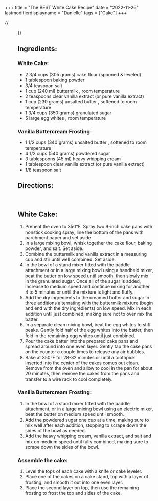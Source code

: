 +++
title = "The BEST White Cake Recipe"
date = "2022-11-26"
lastmodifierdisplayname = "Danielle"
tags = ["Cake"]
+++

{{<figure src="/images/White-Layer-Cake-2.webp">}}

## Ingredients: 
### White Cake:

* 2 3/4 cups (305 grams) cake flour (spooned & leveled)
* 1 tablespoon baking powder
* 3/4 teaspoon salt
* 1 cup (240 ml) buttermilk , room temperature
* 2 teaspoons clear vanilla extract (or pure vanilla extract)
* 1 cup (230 grams) unsalted butter , softened to room temperature
* 1 3/4 cups (350 grams) granulated sugar
* 5 large egg whites , room temperature

### Vanilla Buttercream Frosting:

* 1 1/2 cups (340 grams) unsalted butter , softened to room temperature
* 4 1/2 cups (540 grams) powdered sugar
* 3 tablespoons (45 ml) heavy whipping cream
* 1 tablespoon clear vanilla extract (or pure vanilla extract)
* 1/8 teaspoon salt

## Directions: 
 
## White Cake:

1. Preheat the oven to 350°F. Spray two 9-inch cake pans with nonstick cooking spray, line the bottom of the pans with parchment paper and set aside. 
1. In a large mixing bowl, whisk together the cake flour, baking powder, and salt. Set aside.
1. Combine the buttermilk and vanilla extract in a measuring cup and stir until well combined. Set aside.
1. In the bowl of a stand mixer fitted with the paddle attachment or in a large mixing bowl using a handheld mixer, beat the butter on low speed until smooth, then slowly mix in the granulated sugar. Once all of the sugar is added, increase to medium speed and continue mixing for another 4 to 5 minutes or until the mixture is light and fluffy.
1. Add the dry ingredients to the creamed butter and sugar in three additions alternating with the buttermilk mixture (begin and end with the dry ingredients) on low speed. Mix in each addition until just combined, making sure not to over mix the batter.
1. In a separate clean mixing bowl, beat the egg whites to stiff peaks. Gently fold half of the egg whites into the batter, then fold in the remaining egg whites until just combined.
1. Pour the cake batter into the prepared cake pans and spread around into one even layer. Gently tap the cake pans on the counter a couple times to release any air bubbles.
1. Bake at 350°F for 28-32 minutes or until a toothpick inserted into the center of the cakes comes out clean. Remove from the oven and allow to cool in the pan for about 20 minutes, then remove the cakes from the pans and transfer to a wire rack to cool completely. 

### Vanilla Buttercream Frosting:

1. In the bowl of a stand mixer fitted with the paddle attachment, or in a large mixing bowl using an electric mixer, beat the butter on medium speed until smooth.
1. Add the powdered sugar one cup at a time, making sure to mix well after each addition, stopping to scrape down the sides of the bowl as needed.
1. Add the heavy whipping cream, vanilla extract, and salt and mix on medium speed until fully combined, making sure to scrape down the sides of the bowl.

### Assemble the cake:

1. Level the tops of each cake with a knife or cake leveler. 
1. Place one of the cakes on a cake stand, top with a layer of frosting, and smooth it out into one even layer. 
1. Place the second layer on top, then use the remaining frosting to frost the top and sides of the cake.
